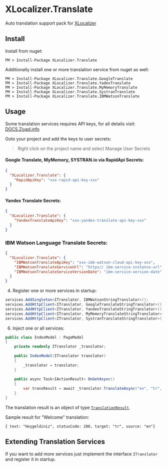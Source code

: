 # XLocalizer.Translate
Auto translation support pack for [XLocalizer](https://github.com/LazZiya/XLocalizer)

## Install
Install from nuget:
````
PM > Install-Package XLocalizer.Translate
````

Additionally install one or more translation service from nuget as well:
````
PM > Install-Package XLocalizer.Translate.GoogleTranslate
PM > Install-Package XLocalizer.Translate.YadexTranslate
PM > Install-Package XLocalizer.Translate.MyMemoryTranslate
PM > Install-Package XLocalizer.Translate.SystranTranslate
PM > Install-Package XLocalizer.Translate.IBMWatsonTranslate
````

## Usage
Some translation services requires API keys, for all details visit: [DOCS.Ziyad.info](http://docs.ziyad.info/XLocalizer/translate-services.md)

Goto your project and add the keys to user secrets:
> Right click on the project name and select Manage User Secrets
#### Google Translate, MyMemory, SYSTRAN.io via RapidApi Secrets:
````json
{
  "XLocalizer.Translate": {
    "RapidApiKey": "xxx-rapid-api-key-xxx"
  }
}
````
#### Yandex Translate Secrets:
````json
{
  "XLocalizer.Translate": {
    "YandexTranslateApiKey": "xxx-yandex-translate-api-key-xxx"
  }
}
````

### IBM Watson Language Translate Secrets:
````json
{
  "XLocalizer.Translate": {
    "IBMWatsonTranslateApiKey": "xxx-imb-watson-cloud-api-key-xxx",
    "IBMWatsonTranslateServiceUrl": "https// ibm-service-instance-url",
    "IBMWatsonTranslateServiceVersionDate": "ibm-service-version-date"
  }
}
````

4. Register one or more services in startup:
````cs
services.AddSingleton<ITranslator, IBMWatsonStringTranslator>();
services.AddHttpClient<ITranslator, GoogleTranslateStringTranslator>();
services.AddHttpClient<ITranslator, YandexTranslateStringTranslator>();
services.AddHttpClient<ITranslator, MyMemoryTranslateStringTranslator>();
services.AddHttpClient<ITranslator, SystranTranslateStringTranslator>();
````

6. Inject one or all services:
````cs
public class IndexModel : PageModel
{
    private readonly ITranslator _translator;
    
    public IndexModel(ITranslator translator)
    {
        _translator = translator;
    }
    
    public async Task<IActionResult> OnGetAsync()
    {
        var transResult = await _translator.TranslateAsync("en", "tr", "Hello world!", text);
    }
}
````

The translation result is an object of type [`TranslationResult`](https://github.com/LazZiya/XLocalizer.Translate/blob/master/XLocalizer.Translate/TranslationResult.cs).

Sample result for "Welcome" translation:
````
{ text: "Hoşgeldiniz", statusCode: 200, target: "tr", source: "en"}
````

## Extending Translation Services
If you want to add more services just implement the interface `ITranslator` and register it in startup.
